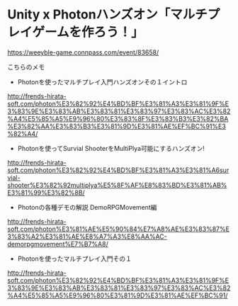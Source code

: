 
# Unity x Photonハンズオン「マルチプレイゲームを作ろう！」

https://weeyble-game.connpass.com/event/83658/    

こちらのメモ


- Photonを使ったマルチプレイ入門ハンズオンその１イントロ

http://frends-hirata-soft.com/photon%E3%82%92%E4%BD%BF%E3%81%A3%E3%81%9F%E3%83%9E%E3%83%AB%E3%83%81%E3%83%97%E3%83%AC%E3%82%A4%E5%85%A5%E9%96%80%E3%83%8F%E3%83%B3%E3%82%BA%E3%82%AA%E3%83%B3%E3%81%9D%E3%81%AE%EF%BC%91%E3%82%A4/
    

- Photonを使ってSurvial ShooterをMultiPlya可能にするハンズオン!

http://frends-hirata-soft.com/photon%E3%82%92%E4%BD%BF%E3%81%A3%E3%81%A6survial-shooter%E3%82%92multiplya%E5%8F%AF%E8%83%BD%E3%81%AB%E3%81%99%E3%82%8B/
    

- Photonの各種デモの解説 DemoRPGMovement編

http://frends-hirata-soft.com/photon%E3%81%AE%E5%90%84%E7%A8%AE%E3%83%87%E3%83%A2%E3%81%AE%E8%A7%A3%E8%AA%AC-demorpgmovement%E7%B7%A8/
     
- Photonを使ったマルチプレイ入門その１

http://frends-hirata-soft.com/photon%E3%82%92%E4%BD%BF%E3%81%A3%E3%81%9F%E3%83%9E%E3%83%AB%E3%83%81%E3%83%97%E3%83%AC%E3%82%A4%E5%85%A5%E9%96%80%E3%81%9D%E3%81%AE%EF%BC%91/
    
